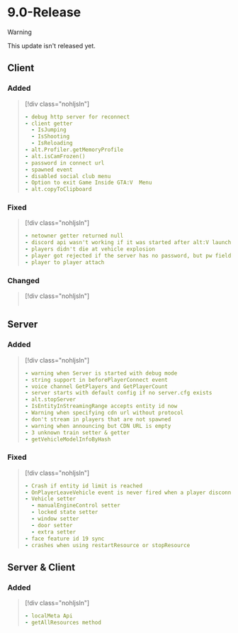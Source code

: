 # 9.0-Release

> [!WARNING]
> This update isn't released yet.

<!-- > [!CAUTION]
> This update contains **breaking changes**, which can potentially break the functionality of your gamemode, please verify and change accordingly. -->

## Client

### Added

> [!div class="nohljsln"]
> ```yaml
> - debug http server for reconnect
> - client getter
>   - IsJumping
>   - IsShooting
>   - IsReloading
> - alt.Profiler.getMemoryProfile
> - alt.isCamFrozen()
> - password in connect url
> - spawned event
> - disabled social club menu
> - Option to exit Game Inside GTA:V  Menu
> - alt.copyToClipboard
> ```

### Fixed

> [!div class="nohljsln"]
> ```yaml
> - netowner getter returned null
> - discord api wasn't working if it was started after alt:V launch
> - players didn't die at vehicle explosion
> - player got rejected if the server has no password, but pw field was not empty
> - player to player attach
> ```

### Changed

> [!div class="nohljsln"]
> ```yaml
>
> ```

## Server

### Added

> [!div class="nohljsln"]
> ```yaml
> - warning when Server is started with debug mode
> - string support in beforePlayerConnect event
> - voice channel GetPlayers and GetPlayerCount
> - server starts with default config if no server.cfg exists
> - alt.stopServer
> - IsEntityInStreamingRange accepts entity id now
> - Warning when specifying cdn url without protocol
> - don't stream in players that are not spawned
> - warning when announcing but CDN URL is empty
> - 3 unknown train setter & getter
> - getVehicleModelInfoByHash
> ```

### Fixed

> [!div class="nohljsln"]
> ```yaml
> - Crash if entity id limit is reached
> - OnPlayerLeaveVehicle event is never fired when a player disconnects
> - Vehicle setter
>   - manualEngineControl setter
>   - locked state setter
>   - window setter
>   - door setter
>   - extra setter
> - face feature id 19 sync
> - crashes when using restartResource or stopResource
> ```

## Server & Client

### Added

> [!div class="nohljsln"]
> ```yaml
> - localMeta Api
> - getAllResources method
> ```

<!--
### Fixed

> [!div class="nohljsln"]
> ```yaml
> ``` -->

<!-- ## JS Module

### <span style="color: red;">Breaking changes</span>

> [!div class="nohljsln"]
> ```yaml

> ```

## C# Module

### <span style="color: red;">Breaking changes</span>

> [!div class="nohljsln"]
> ```yaml

> ``` -->
